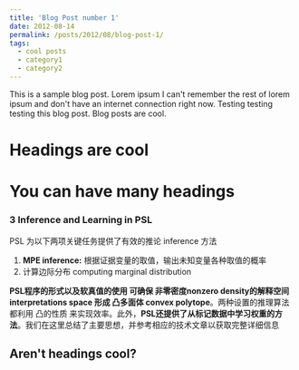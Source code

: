 ```yaml
---
title: 'Blog Post number 1'
date: 2012-08-14
permalink: /posts/2012/08/blog-post-1/
tags:
  - cool posts
  - category1
  - category2
---
```


This is a sample blog post. Lorem ipsum I can't remember the rest of lorem ipsum and don't have an internet connection right now. Testing testing testing this blog post. Blog posts are cool.

Headings are cool
======

You can have many headings
======

### 3  Inference and Learning in PSL

PSL 为以下两项关键任务提供了有效的推论 inference  方法

1.  **MPE inference:** 根据证据变量的取值，输出未知变量各种取值的概率
2.  计算边际分布  computing marginal distribution

**PSL程序的形式以及软真值的使用  可确保  非零密度nonzero density的解释空间interpretations space  形成   凸多面体 convex polytope**。两种设置的推理算法都利用  凸的性质  来实现效率。此外，**PSL还提供了从标记数据中学习权重的方法**。我们在这里总结了主要思想，并参考相应的技术文章以获取完整详细信息

Aren't headings cool?
------
